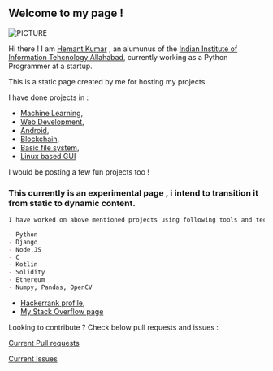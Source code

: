 ## Welcome to my page !

![PICTURE](https://media-exp1.licdn.com/dms/image/C5103AQEbeJcwmNIuvg/profile-displayphoto-shrink_200_200/0?e=1594857600&v=beta&t=FmEMiLupZB3xe9E7UJsnEV484dxZPYir5bHomgxL8lw)

Hi there ! I am [Hemant Kumar](https://www.linkedin.com/in/hemant-kumar-0a637616a/) , an alumunus of the [Indian Institute of Information Tehcnology Allahabad](https://www.iiita.ac.in/), currently working as a Python Programmer at a startup.

This is a static page created by me for hosting my projects.

I have done projects in :
 - [Machine Learning](https://github.com/hkbiet/Deep-Learning-Detection-in-Cancer-Images),
 - [Web Development](https://github.com/hkbiet/Django), 
 - [Android](https://github.com/hkbiet/Android),
 - [Blockchain](https://github.com/hkbiet/blockchain-1), 
 - [Basic file system](https://github.com/hkbiet/Project-FileSystem),
 - [Linux based GUI](https://github.com/hkbiet/PyQt5)

I would be posting a few fun projects too !

### This currently is an experimental page , i intend to transition it from static to dynamic content.

```markdown
I have worked on above mentioned projects using following tools and technologies.

- Python
- Django
- Node.JS
- C
- Kotlin
- Solidity
- Ethereum
- Numpy, Pandas, OpenCV

```
- [Hackerrank profile](https://www.hackerrank.com/hemant_kumar29),
- [My Stack Overflow page](https://stackoverflow.com/users/1793586/hemant-kumar?tab=topactivity)


Looking to contribute ? Check below pull requests and issues : 

[Current Pull requests](https://github.com/pulls) 

[Current Issues](https://github.com/issues)

